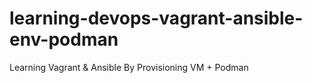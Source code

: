 # learning-devops-vagrant-ansible-env-podman
Learning Vagrant &amp; Ansible By Provisioning VM + Podman
